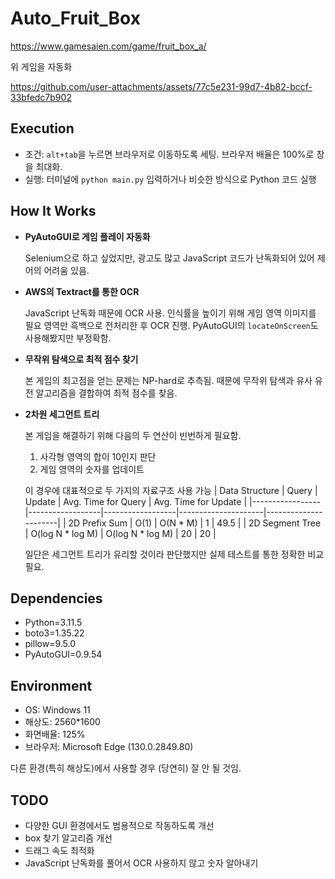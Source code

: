 # Auto_Fruit_Box

https://www.gamesaien.com/game/fruit_box_a/

위 게임을 자동화


https://github.com/user-attachments/assets/77c5e231-99d7-4b82-bccf-33bfedc7b902




## Execution
- 조건: `alt+tab`을 누르면 브라우저로 이동하도록 세팅. 브라우저 배율은 100%로 창을 최대화.
- 실행: 터미널에 `python main.py` 입력하거나 비슷한 방식으로 Python 코드 실행

## How It Works
- **PyAutoGUI로 게임 플레이 자동화**

    Selenium으로 하고 싶었지만, 광고도 많고 JavaScript 코드가 난독화되어 있어 제어의 어려움 있음.
- **AWS의 Textract를 통한 OCR**

    JavaScript 난독화 때문에 OCR 사용.
    인식률을 높이기 위해 게임 영역 이미지를 필요 영역만 흑백으로 전처리한 후 OCR 진행.
    PyAutoGUI의 `locateOnScreen`도 사용해봤지만 부정확함.

- **무작위 탐색으로 최적 점수 찾기**
  
    본 게임의 최고점을 얻는 문제는 NP-hard로 추측됨.
    때문에 무작위 탐색과 유사 유전 알고리즘을 결합하여 최적 점수를 찾음.

- **2차원 세그먼트 트리**

    본 게임을 해결하기 위해 다음의 두 연산이 빈번하게 필요함.
    1. 사각형 영역의 합이 10인지 판단
    2. 게임 영역의 숫자를 업데이트

    이 경우에 대표적으로 두 가지의 자료구조 사용 가능
    | Data Structure  | Query            | Update           | Avg. Time for Query | Avg. Time for Update |
    |-----------------|------------------|------------------|---------------------|----------------------|
    | 2D Prefix Sum   | O(1)             | O(N * M)         | 1                   | 49.5                 |
    | 2D Segment Tree | O(log N * log M) | O(log N * log M) | 20                  | 20                   |

    일단은 세그먼트 트리가 유리할 것이라 판단했지만 실제 테스트를 통한 정확한 비교 필요.
    
## Dependencies
- Python=3.11.5
- boto3=1.35.22
- pillow=9.5.0
- PyAutoGUI=0.9.54

## Environment
- OS: Windows 11
- 해상도: 2560*1600
- 화면배율: 125%
- 브라우저: Microsoft Edge (130.0.2849.80)

다른 환경(특히 해상도)에서 사용할 경우 (당연히) 잘 안 될 것임.

## TODO
- 다양한 GUI 환경에서도 범용적으로 작동하도록 개선
- box 찾기 알고리즘 개선
- 드래그 속도 최적화
- JavaScript 난독화를 풀어서 OCR 사용하지 않고 숫자 알아내기
